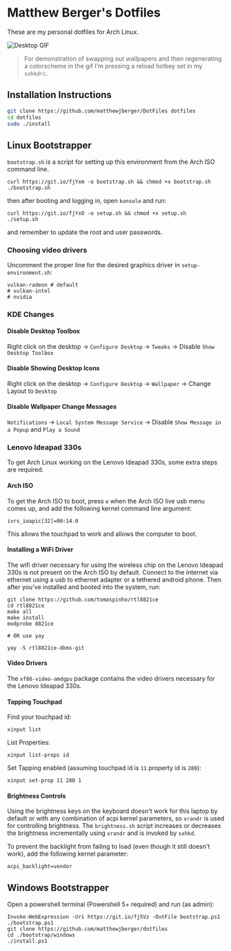 # Matthew Berger's Dotfiles

These are my personal dotfiles for Arch Linux.

![Desktop GIF](gifs/Desktop.gif)

> For demonstration of swapping out wallpapers and then regenerating a colorscheme in the gif I'm pressing a reload hotkey set in my `sxhkdrc`.

## Installation Instructions

```bash
git clone https://github.com/matthewjberger/DotFiles dotfiles
cd dotfiles
sudo ./install
```

## Linux Bootstrapper

`bootstrap.sh` is a script for setting up this environment from the Arch ISO command line.

```
curl https://git.io/fjYxm -o bootstrap.sh && chmod +x bootstrap.sh
./bootstrap.sh 
```

then after booting and logging in, open `konsole` and run:

```
curl https://git.io/fjYxO -o setup.sh && chmod +x setup.sh
./setup.sh
```

and remember to update the root and user passwords.

### Choosing video drivers

Uncomment the proper line for the desired graphics driver in `setup-environment.sh`:

```
vulkan-radeon # default
# vulkan-intel
# nvidia 
```

### KDE Changes

#### Disable Desktop Toolbox

Right click on the desktop -> `Configure Desktop` -> `Tweaks` -> Disable `Show Desktop Toolbox`

#### Disable Showing Desktop Icons

Right click on the desktop -> `Configure Desktop` -> `Wallpaper` -> Change Layout to `Desktop`

#### Disable Wallpaper Change Messages

`Notifications` -> `Local System Message Service` -> Disable `Show Message in a Popup` and `Play a Sound`

### Lenovo Ideapad 330s

To get Arch Linux working on the Lenovo Ideapad 330s, some extra steps are required.

#### Arch ISO

To get the Arch ISO to boot, press `e` when the Arch ISO live usb menu comes up, and add the following kernel command line argument:

```
ivrs_ioapic[32]=00:14.0
```

This allows the touchpad to work and allows the computer to boot.

#### Installing a WiFi Driver

The wifi driver necessary for using the wireless chip on the Lenovo Ideapad 330s is not present on the Arch ISO by default.
Connect to the internet via ethernet using a usb to ethernet adapter or a tethered android phone. Then after you've installed and booted into the system, run:

```
git clone https://github.com/tomaspinho/rtl8821ce
cd rtl8821ce
make all
make install
modprobe 8821ce

# OR use yay

yay -S rtl8821ce-dkms-git
```

#### Video Drivers

The `xf86-video-amdgpu` package contains the video drivers necessary for the Lenovo Ideapad 330s.

#### Tapping Touchpad

Find your touchpad id:

```
xinput list
```

List Properties:

```
xinput list-props id
```

Set Tapping enabled (assuming touchpad id is `11` property id is `280`):

```
xinput set-prop 11 280 1
```

#### Brightness Controls

Using the brightness keys on the keyboard doesn't work for this laptop by default or
with any combination of acpi kernel parameters, so `xrandr` is used for controlling brightness.
The `brightness.sh` script increases or decreases the brightness incrementally using `xrandr`
and is invoked by `sxhkd`.

To prevent the backlight from failing to load (even though it still doesn't work),
add the following kernel parameter:

```
acpi_backlight=vendor
```

## Windows Bootstrapper

Open a powershell terminal (Powershell 5+ required) and run (as admin):

```
Invoke-WebExpression -Uri https://git.io/fj5Vz -OutFile bootstrap.ps1
./bootstrap.ps1
git clone https://github.com/matthewjberger/dotfiles
cd ./bootstrap/windows
./install.ps1
```
